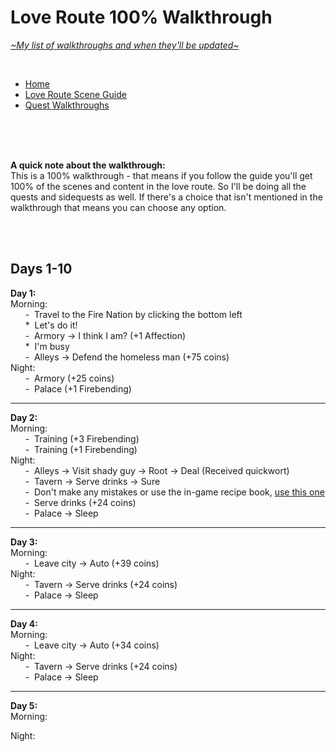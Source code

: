 # Love Route 100% Walkthrough
[*\~My list of walkthroughs and when they'll be updated\~*](https://www.patreon.com/maimlain)

<br>

- [Home](https://github.com/maim-lain/fourelements/blob/master/book-2/home.md)  
- [Love Route Scene Guide](https://github.com/maim-lain/fourelements/blob/master/book-2/lovescenes.md)  
- [Quest Walkthroughs](https://github.com/maim-lain/fourelements/blob/master/book-2/questwalk.md)  

<br>
<br>
<br>

**A quick note about the walkthrough:**  
This is a 100% walkthrough - that means if you follow the guide you'll get 100% of the scenes and content in the love route. So I'll be doing all the quests and sidequests as well. If there's a choice that isn't mentioned in the walkthrough that means you can choose any option.

<br>
<br>

## Days 1-10

**Day 1:**  
Morning:  
&nbsp;&nbsp;&nbsp;&nbsp;&nbsp;&nbsp;\-&nbsp; Travel to the Fire Nation by clicking the bottom left  
&nbsp;&nbsp;&nbsp;&nbsp;&nbsp;&nbsp;\*&nbsp; Let's do it!  
&nbsp;&nbsp;&nbsp;&nbsp;&nbsp;&nbsp;\-&nbsp; Armory -> I think I am? (+1 Affection)  
&nbsp;&nbsp;&nbsp;&nbsp;&nbsp;&nbsp;\*&nbsp; I'm busy  
&nbsp;&nbsp;&nbsp;&nbsp;&nbsp;&nbsp;\-&nbsp; Alleys -> Defend the homeless man (+75 coins)  
Night:  
&nbsp;&nbsp;&nbsp;&nbsp;&nbsp;&nbsp;\-&nbsp; Armory (+25 coins)  
&nbsp;&nbsp;&nbsp;&nbsp;&nbsp;&nbsp;\-&nbsp; Palace (+1 Firebending)  

---

**Day 2:**  
Morning:  
&nbsp;&nbsp;&nbsp;&nbsp;&nbsp;&nbsp;\-&nbsp; Training (+3 Firebending)  
&nbsp;&nbsp;&nbsp;&nbsp;&nbsp;&nbsp;\-&nbsp; Training (+1 Firebending)  
Night:  
&nbsp;&nbsp;&nbsp;&nbsp;&nbsp;&nbsp;\-&nbsp; Alleys -> Visit shady guy -> Root -> Deal (Received quickwort)  
&nbsp;&nbsp;&nbsp;&nbsp;&nbsp;&nbsp;\-&nbsp; Tavern -> Serve drinks -> Sure  
&nbsp;&nbsp;&nbsp;&nbsp;&nbsp;&nbsp;\-&nbsp; Don't make any mistakes or use the in-game recipe book, [use this one](https://github.com/maim-lain/fourelements/blob/master/book-2/home.md)  
&nbsp;&nbsp;&nbsp;&nbsp;&nbsp;&nbsp;\-&nbsp; Serve drinks (+24 coins)  
&nbsp;&nbsp;&nbsp;&nbsp;&nbsp;&nbsp;\-&nbsp; Palace -> Sleep  

---

**Day 3:**  
Morning:  
&nbsp;&nbsp;&nbsp;&nbsp;&nbsp;&nbsp;\-&nbsp; Leave city -> Auto (+39 coins)  
Night:  
&nbsp;&nbsp;&nbsp;&nbsp;&nbsp;&nbsp;\-&nbsp; Tavern -> Serve drinks (+24 coins)  
&nbsp;&nbsp;&nbsp;&nbsp;&nbsp;&nbsp;\-&nbsp; Palace -> Sleep  

---

**Day 4:**  
Morning:  
&nbsp;&nbsp;&nbsp;&nbsp;&nbsp;&nbsp;\-&nbsp; Leave city -> Auto (+34 coins)  
Night:  
&nbsp;&nbsp;&nbsp;&nbsp;&nbsp;&nbsp;\-&nbsp; Tavern -> Serve drinks (+24 coins)  
&nbsp;&nbsp;&nbsp;&nbsp;&nbsp;&nbsp;\-&nbsp; Palace -> Sleep  

---

**Day 5:**  
Morning:  

Night:  



<!---

What?! Hell no!
prison_start, it continues right below the above choice

--->
